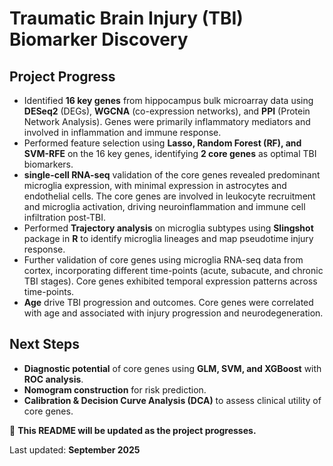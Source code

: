 # **Traumatic Brain Injury (TBI) Biomarker Discovery**  

## **Project Progress**  
- Identified **16 key genes** from hippocampus bulk microarray data using **DESeq2** (DEGs), **WGCNA** (co-expression networks), and **PPI** (Protein Network Analysis). Genes were primarily inflammatory mediators and involved in inflammation and immune response.
- Performed feature selection using **Lasso, Random Forest (RF), and SVM-RFE** on the 16 key genes, identifying **2 core genes** as optimal TBI biomarkers.  
- **single-cell RNA-seq** validation of the core genes revealed predominant microglia expression, with minimal expression in astrocytes and endothelial cells. The core genes are involved in leukocyte recruitment and microglia activation, driving neuroinflammation and immune cell infiltration post-TBI.
- Performed **Trajectory analysis** on microglia subtypes using **Slingshot** package in **R** to identify microglia lineages and map pseudotime injury response.
- Further validation of core genes using  microglia RNA-seq data from cortex, incorporating different time-points (acute, subacute, and chronic TBI stages). Core genes exhibited temporal expression patterns across time-points.
- **Age** drive TBI progression and outcomes. Core genes were correlated with age and associated with injury progression and neurodegeneration.

## **Next Steps**  
- **Diagnostic potential** of core genes using **GLM, SVM, and XGBoost** with **ROC analysis**.
- **Nomogram construction** for risk prediction.  
- **Calibration & Decision Curve Analysis (DCA)** to assess clinical utility of core genes.  

📌 **This README will be updated as the project progresses.**  

Last updated: **September 2025**
